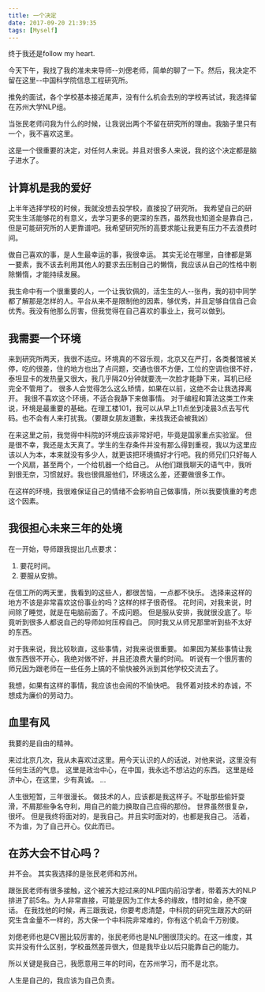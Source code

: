 ```yaml
---
title: 一个决定
date: 2017-09-20 21:39:35
tags: [Myself]
---
```


终于我还是follow my heart.

今天下午，我找了我的准未来导师--刘偲老师，简单的聊了一下。然后，我决定不留在这里--中国科学院信息工程研究所。

推免的面试，各个学校基本接近尾声，没有什么机会去别的学校再试试，我选择留在苏州大学NLP组。

当张民老师问我为什么的时候，让我说出两个不留在研究所的理由。我脑子里只有一个，我不喜欢这里。

这是一个很重要的决定，对任何人来说。并且对很多人来说，我的这个决定都是脑子进水了。

## 计算机是我的爱好

上半年选择学校的时候，我就没想去投学校，直接投了研究所。
我希望自己的研究生生活能够花的有意义，去学习更多的更深的东西，虽然我也知道全是靠自己，但是可能研究所的人更靠谱吧。我希望研究所的高要求能让我更有压力不去浪费时间。

做自己喜欢的事，是人生最幸运的事，我很幸运。
其实无论在哪里，自律都是第一要素，我不该去利用其他人的要求去压制自己的懒惰，我应该从自己的性格中剔除懒惰，才能持续发展。

我生命中有一个很重要的人，一个让我钦佩的，活生生的人--张冉，我的初中同学都了解那是怎样的人。平台从来不是限制他的因素，够优秀，并且足够自信自己会优秀。我没有他那么厉害，但我觉得在自己喜欢的事业上，我可以做到。


## 我需要一个环境

来到研究所两天，我很不适应。环境真的不容乐观，北京又在严打，各类餐馆被关停，吃的很差，住的地方也出了点问题，交通也很不方便，工位的空调也很不好，泰坦显卡的发热量又很大，我几乎隔20分钟就要洗一次脸才能静下来，耳机已经完全不管用了。
很多人会觉得怎么这么矫情，如果在以前，这绝不会让我选择离开。
我很不喜欢这个环境，不适合我静下来做事情。
对于编程和算法这类工作来说，环境是最重要的基础。在理工楼101，我可以从早上11点坐到凌晨3点去写代码。也不会有人来打扰我。（要跟女朋友道歉，来找我还会被我凶）

在来这里之前，我觉得中科院的环境应该非常好吧，毕竟是国家重点实验室。
但是很不幸，我还是太天真了。学生的生存条件并没有那么得到重视，我以为这里应该以人为本，本来就没有多少人，就更该把环境搞好才行吧。我的师兄们只好每人一个风扇，甚至两个，一个给机器一个给自己。
从他们跟我聊天的语气中，我听到很无奈，习惯就好。我也很佩服他们，环境这么差，还要做很多工作。

在这样的环境，我很难保证自己的情绪不会影响自己做事情，所以我要慎重的考虑这个因素。

## 我很担心未来三年的处境

在一开始，导师跟我提出几点要求：
1. 要花时间。
2. 要服从安排。

在信工所的两天里，我看到的这些人，都很苦恼，一点都不快乐。
选择来这样的地方不该是非常喜欢这份事业的吗？这样的样子很奇怪。
花时间，对我来说，时间除了睡觉，就是在电脑前面了。不成问题。
但是服从安排，我就很没底了。毕竟听到很多人都说自己的导师如何压榨自己。
同时我又从师兄那里听到些不太好的东西。

对于我来说，我比较耿直，这些事情，对我来说很重要。
如果因为某些事情让我做东西很不开心，我绝对做不好，并且还浪费大量的时间。
听说有一个很厉害的师兄因为跟老师在一些任务上搞的不愉快被外派到其他学校交流去了。

我想，如果有这样的事情，我应该也会闹的不愉快吧。
我怀着对技术的赤诚，不想成为廉价的劳动力。

## 血里有风

我要的是自由的精神。

来过北京几次，我从未喜欢过这里。用今天认识的人的话说，对他来说，这里没有任何生活的气息。
这里是政治中心，在中国，我永远不想沾边的东西。
这里是经济中心，在这里，少有真诚。
...

人生很短暂，三年很漫长。
做技术的人，应该都是我这样子。不耻那些偷奸耍滑，不屑那些争名夺利，用自己的能力换取自己应得的那份。
世界虽然很复杂，很坏。
但是我终将面对的，是我自己。并且实时面对的，也都是我自己。
活着，不为谁，为了自己开心。仅此而已。

## 在苏大会不甘心吗？

并不会。
其实我选择的是张民老师和苏州。

跟张民老师有很多接触，这个被苏大挖过来的NLP国内前沿学者，带着苏大的NLP排进了前5名。为人非常直接，可能是因为工作太多的缘故，惜时如金，绝不废话。
在我找他的时候，再三跟我说，你要考虑清楚，中科院的研究生跟苏大的研究生含金量不一样的，苏大保一个中科院非常难的，你有这个机会千万别傻。

刘偲老师也是CV圈比较厉害的，张民老师也是NLP圈很顶尖的。在这一维度，其实并没有什么区别，学校虽然差异很大，但是我毕业以后只能靠自己的能力。

所以关键是我自己，我愿意用三年的时间，在苏州学习，而不是北京。

人生是自己的，我应该为自己负责。

